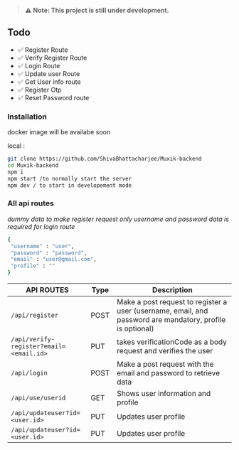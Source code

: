 > **⚠️ Note: This project is still under development.**

## Todo
- ✅ Register Route
- ✅ Verify Register Route
- ✅ Login Route
- ✅ Update user Route
- ✅ Get User info route
- ✅ Register Otp 
- ✅ Reset Password route


###  Installation
docker image will be availabe soon

local : 

```bash
git clone https://github.com/ShivaBhattacharjee/Muxik-backend
cd Muxik-backend 
npm i 
npm start /to normally start the server
npm dev / to start in developement mode

```
 ### <b>All api routes</b> 
<i>dummy data to make register request only username and password data is required for login route </i>
 ```bash
{
  "username" : "user",
  "password" : "password",
  "email" : "user@gmail.com",
  "profile" : ""
}
 ```
               
| API ROUTES          | Type     | Description                                                                                                                     |
| ------------- | -------- | ------------------------------------------------------------------------------------------------------------------------------- |
| `/api/register` | POST   | Make a post request to register a user (username, email, and password are mandatory, profile is optional)  |
| `/api/verify-register?email=<email.id>`    | PUT   | takes verificationCode as a body request and verifies the user  
| `/api/login`    | POST   | Make a post request with the email and password to retrieve data                                                            |
| `/api/use/userid`    | GET   | Shows user information and profile   
| `/api/updateuser?id=<user.id>`    | PUT   | Updates user profile         
| `/api/updateuser?id=<user.id>`    | PUT   | Updates user profile     